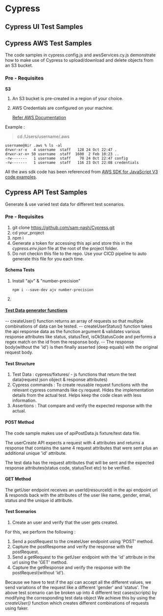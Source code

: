 # Cypress

## Cypress UI Test Samples

## Cypress AWS Test Samples

The code samples in cypress.config.js and awsServices.cy.js demonstrate how to make use of Cypress to upload/download and delete objects from an S3 bucket.

### Pre - Requisites

**S3**

1. An S3 bucket is pre-created in a region of your choice.
2. AWS Credentials are configured on your machine.

   [Refer AWS Documentation](https://docs.aws.amazon.com/cli/latest/userguide/cli-configure-quickstart.html)

Example :

> cd /Users/username/.aws

```
username@Air .aws % ls -al
drwxr-xr-x   4 username  staff   128 24 Oct 22:47 .
drwxr-xr-x+ 50 username  staff  1600  2 Feb 10:23 ..
-rw-------   1 username  staff    70 24 Oct 22:47 config
-rw-------   1 username  staff   116 23 Oct 22:08 credentials
```

All the aws sdk code has been referenced from
[AWS SDK for JavaScript V3 code examples](https://docs.amazonaws.cn/en_us/sdk-for-javascript/v3/developer-guide/javascript_code_examples.html).

## Cypress API Test Samples

Generate & use varied test data for different test scenarios.

### Pre - Requisites

1. git clone https://github.com/sam-nash/Cypress.git
2. cd your_project
3. npm i
4. Generate a token for accessing this api and store this in the _cypress.env.json_ file at the root of the project folder.
5. Do not checkin this file to the repo. Use your CICD pipeline to auto generate this file for you each time.

#### Schema Tests

1. Install "ajv" & "number-precision"

   ```
   npm i --save-dev ajv number-precision

   ```

2.

#### <u> Test Data generator functions</u>

-- createUser() function returns an array of requests so that multiple combinations of data can be tested.
-- createUserStatus() function takes the api response data as the function argument & validates various response attributes like status, statusText, isOkStatusCode and performs a regex match on the id from the response body.
-- The response body(without the 'id') is then finally asserted (deep equals) with the original request body.

#### Test Structure

1. Test Data : cypress/fixtures/ - js functions that return the test data(request json object & response attributes)
2. Cypress commands : To create reusable request functions with the relevant cypress commands like cy.request. Hides the implementation details from the actual test. Helps keep the code clean with less information.
3. Assertions : That compare and verify the expected response with the actual.

#### POST Method

The code sample makes use of apiPostData.js fixture/test data file.

The userCreate API expects a request with 4 attributes and returns a response that contains the same 4 request attributes that were sent plus an additional unique 'id' attribute.

The test data has the request attributes that will be sent and the expected response attributes(status code, statusText etc) to be verified.

#### GET Method

The getUser endpoint receives an userId(resourceId) in the api endpoint url & responds back with the attributes of the user like name, gender, email, status and the unique id attribute.

#### Test Scenarios

1. Create an user and verify that the user gets created.

For this, we perform the following :

1. Send a postRequest to the createUser endpoint using 'POST' method.
2. Capture the postResponse and verify the response with the postRequest.
3. Send a getRequest to the getUser endpoint with the 'id' attribute in the url using the 'GET' method.
4. Capture the getResponse and verify the response with the postRequest(without 'id').

Because we have to test if the api can accept all the different values, we send variations of the request like a different 'gender' and 'status'.
The above test scenario can be broken up into 4 different test cases(scripts) by modifying the corresponding test data object
We achieve this by using the _createUser()_ function which creates different combinations of requests using faker.
